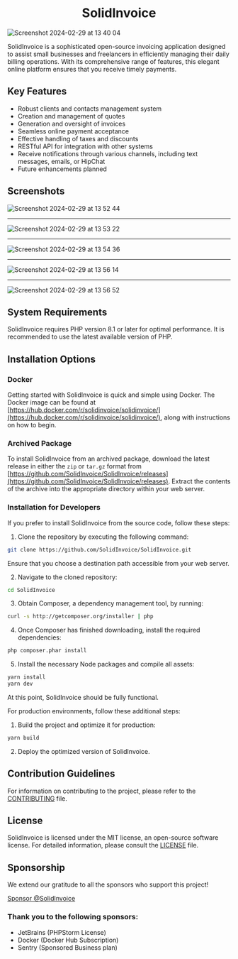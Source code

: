 <h1 align="center">SolidInvoice</h1>

![Screenshot 2024-02-29 at 13 40 04](https://github.com/SolidInvoice/SolidInvoice/assets/144858/6f45c11d-d73e-423e-be4a-30cdf2fe819d)

SolidInvoice is a sophisticated open-source invoicing application designed to assist small businesses and freelancers in efficiently managing their daily billing operations. With its comprehensive range of features, this elegant online platform ensures that you receive timely payments.

## Key Features

- Robust clients and contacts management system
- Creation and management of quotes
- Generation and oversight of invoices
- Seamless online payment acceptance
- Effective handling of taxes and discounts
- RESTful API for integration with other systems
- Receive notifications through various channels, including text messages, emails, or HipChat
- Future enhancements planned

## Screenshots

![Screenshot 2024-02-29 at 13 52 44](https://github.com/SolidInvoice/SolidInvoice/assets/144858/efdb4dc1-5b5f-4fa6-a90e-bd6d1bac186a)

<hr />

![Screenshot 2024-02-29 at 13 53 22](https://github.com/SolidInvoice/SolidInvoice/assets/144858/b89c1239-2455-48ef-9ee0-47b78cf69483)

<hr />

![Screenshot 2024-02-29 at 13 54 36](https://github.com/SolidInvoice/SolidInvoice/assets/144858/a04e2aad-ee98-4615-9096-e16d647534f5)

<hr />

![Screenshot 2024-02-29 at 13 56 14](https://github.com/SolidInvoice/SolidInvoice/assets/144858/bbd16da6-61ed-4b20-8a12-f78b1a20c39f)

<hr />

![Screenshot 2024-02-29 at 13 56 52](https://github.com/SolidInvoice/SolidInvoice/assets/144858/fcc7e26e-6c58-4706-9891-1b00df371873)


## System Requirements

SolidInvoice requires PHP version 8.1 or later for optimal performance. It is recommended to use the latest available version of PHP.

## Installation Options

### Docker

Getting started with SolidInvoice is quick and simple using Docker. The Docker image can be found at [https://hub.docker.com/r/solidinvoice/solidinvoice/](https://hub.docker.com/r/solidinvoice/solidinvoice/), along with instructions on how to begin.

### Archived Package

To install SolidInvoice from an archived package, download the latest release in either the `zip` or `tar.gz` format from [https://github.com/SolidInvoice/SolidInvoice/releases](https://github.com/SolidInvoice/SolidInvoice/releases). Extract the contents of the archive into the appropriate directory within your web server.

### Installation for Developers

If you prefer to install SolidInvoice from the source code, follow these steps:

1. Clone the repository by executing the following command:
```bash
git clone https://github.com/SolidInvoice/SolidInvoice.git
```
Ensure that you choose a destination path accessible from your web server.

2. Navigate to the cloned repository:
```bash
cd SolidInvoice
```

3. Obtain Composer, a dependency management tool, by running:
```bash
curl -s http://getcomposer.org/installer | php
```

4. Once Composer has finished downloading, install the required dependencies:
```bash
php composer.phar install
```

5. Install the necessary Node packages and compile all assets:
```bash
yarn install
yarn dev
```

At this point, SolidInvoice should be fully functional.

For production environments, follow these additional steps:

1. Build the project and optimize it for production:
```bash
yarn build
```

2. Deploy the optimized version of SolidInvoice.

## Contribution Guidelines

For information on contributing to the project, please refer to the [CONTRIBUTING](CONTRIBUTING.md) file.

## License

SolidInvoice is licensed under the MIT license, an open-source software license. For detailed information, please consult the [LICENSE](LICENSE) file.

## Sponsorship

We extend our gratitude to all the sponsors who support this project!

<a class="btn" aria-label="Sponsor @SolidInvoice" href="https://github.com/sponsors/SolidInvoice?o=esc">
    <span>Sponsor @SolidInvoice</span>
</a>

### Thank you to the following sponsors:

* JetBrains (PHPStorm License)
* Docker (Docker Hub Subscription)
* Sentry (Sponsored Business plan)

[1]: http://getcomposer.org
